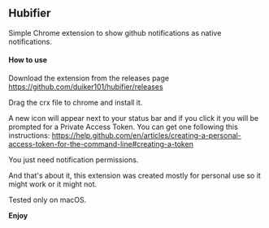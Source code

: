 ## Hubifier

Simple Chrome extension to show github notifications as native notifications.

#### How to use

Download the extension from the releases page https://github.com/duiker101/hubifier/releases

Drag the crx file to chrome and install it. 

A new icon will appear next to your status bar and if you click it you will be prompted for a Private Access Token. You can get one following this instructions: https://help.github.com/en/articles/creating-a-personal-access-token-for-the-command-line#creating-a-token

You just need notification permissions.

And that's about it, this extension was created mostly for personal use so it might work or it might not.

Tested only on macOS.

**Enjoy**

